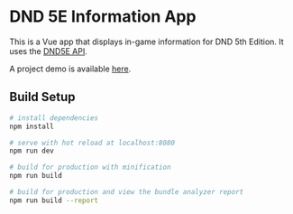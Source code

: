 # DND 5E Information App

This is a Vue app that displays in-game information for DND 5th Edition. It uses the
[DND5E API](http://www.dnd5eapi.co/).

A project demo is available [here](https://dnd5e-info-app.netlify.app/).

## Build Setup

```bash
# install dependencies
npm install

# serve with hot reload at localhost:8080
npm run dev

# build for production with minification
npm run build

# build for production and view the bundle analyzer report
npm run build --report
```
